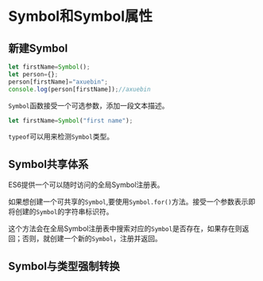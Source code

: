 # Symbol和Symbol属性

## 新建Symbol

```javascript
let firstName=Symbol();
let person={};
person[firstName]="axuebin";
console.log(person[firstName]);//axuebin
```

`Symbol`函数接受一个可选参数，添加一段文本描述。

```javascript
let firstName=Symbol("first name");
```

`typeof`可以用来检测`Symbol`类型。

## Symbol共享体系

ES6提供一个可以随时访问的全局Symbol注册表。

如果想创建一个可共享的`Symbol`,要使用`Symbol.for()`方法。接受一个参数表示即将创建的`Symbol`的字符串标识符。

这个方法会在全局Symbol注册表中搜索对应的`Symbol`是否存在，如果存在则返回；否则，就创建一个新的`Symbol`，注册并返回。

## Symbol与类型强制转换


